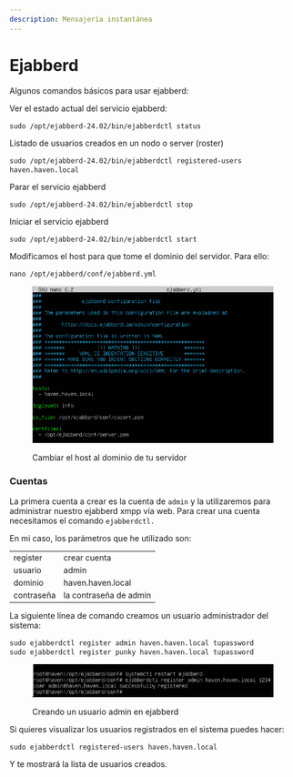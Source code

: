 ```yaml
---
description: Mensajería instantánea
---
```


# Ejabberd

Algunos comandos básicos para usar ejabberd:

Ver el estado actual del servicio ejabberd:

```
sudo /opt/ejabberd-24.02/bin/ejabberdctl status
```

Listado de usuarios creados en un nodo o server (roster)

```
sudo /opt/ejabberd-24.02/bin/ejabberdctl registered-users haven.haven.local
```

Parar el servicio ejabberd

```
sudo /opt/ejabberd-24.02/bin/ejabberdctl stop
```

Iniciar el servicio ejabberd

```
sudo /opt/ejabberd-24.02/bin/ejabberdctl start
```

Modificamos el host para que tome el dominio del servidor. Para ello:

```
nano /opt/ejabberd/conf/ejabberd.yml
```

<figure><img src="../.gitbook/assets/image (285).png" alt=""><figcaption><p>Cambiar el host al dominio de tu servidor</p></figcaption></figure>

### Cuentas&#x20;

La primera cuenta a crear es la cuenta de `admin` y  la utilizaremos para administrar nuestro ejabberd xmpp vía web. Para crear una cuenta necesitamos el comando `ejabberdctl.`

En mi caso, los parámetros que he utilizado son:



|            |                        |
| ---------- | ---------------------- |
| register   | crear cuenta           |
| usuario    | admin                  |
| dominio    | haven.haven.local      |
| contraseña | la contraseña de admin |

La siguiente línea de comando creamos un usuario administrador del sistema:

```
sudo ejabberdctl register admin haven.haven.local tupassword
sudo ejabberdctl register punky haven.haven.local tupassword
```

<figure><img src="../.gitbook/assets/image (286).png" alt=""><figcaption><p>Creando un usuario admin en ejabberd</p></figcaption></figure>

Si quieres visualizar los usuarios registrados en el sistema puedes hacer:

```
sudo ejabberdctl registered-users haven.haven.local
```

Y te mostrará la lista de usuarios creados.

